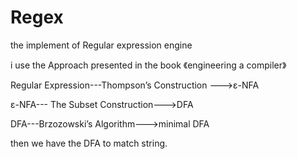 # Regex
the implement of Regular expression engine



i use the Approach presented in the book 《engineering a compiler》

Regular Expression---Thompson’s Construction --->ε-NFA

ε-NFA--- The Subset Construction--->DFA

DFA---Brzozowski’s Algorithm--->minimal DFA

then we have the DFA to match string.

